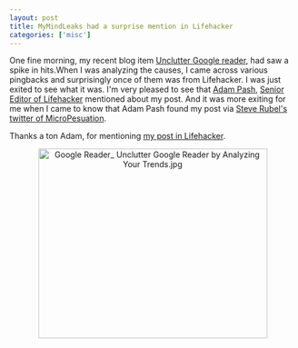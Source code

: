 ```yaml
---
layout: post
title: MyMindLeaks had a surprise mention in Lifehacker
categories: ['misc']
---
```

One fine morning, my recent blog item <a href="{{site.url}}/google/unclutter-your-google-reader/">Unclutter Google reader</a>, had saw a spike in hits.When I was analyzing the causes, I came across various pingbacks and surprisingly once of them was from Lifehacker. I was just exited to see what it was. I'm very pleased to see that <a href="http://adampash.com/">Adam Pash</a>, <a title="Adam Pash Lifehacker" href="http://lifehacker.com/people/adam.pash">Senior Editor of Lifehacker</a> mentioned about my post. And it was more exiting for me when I came to know that Adam Pash found my post via <a href="http://www.micropersuasion.com/">Steve Rubel's twitter of MicroPesuation</a>.

Thanks a ton Adam, for mentioning <a href="http://lifehacker.com/5040090/unclutter-google-reader-by-analyzing-your-trends">my post in Lifehacker</a>.
<div style="text-align: center;"><img src="../images/2008/08/google-reader-unclutter-google-reader-by-analyzing-your-trends.jpg" alt="Google Reader_ Unclutter Google Reader by Analyzing Your Trends.jpg" width="403" height="334" /></div>
